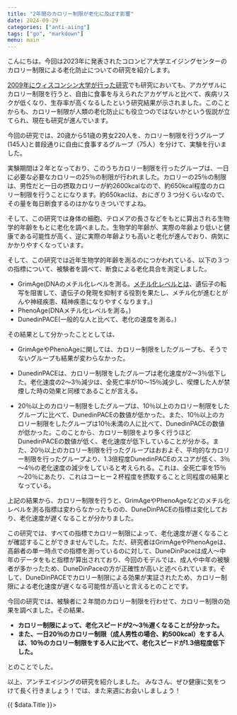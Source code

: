 ```yaml
---
title: "2年間のカロリー制限が老化に及ぼす影響"
date: 2024-09-29
categories: ["anti-aiing"]
tags: ["go", "markdown"]
menu: main
---
```


こんにちは。今回は2023年に発表されたコロンビア大学エイジングセンターのカロリー制限による老化防止についての研究を紹介します。

[2009年にウィスコンシン大学が行った研究](https://www.nature.com/articles/ncomms4557)でも研究においても、アカゲザルにカロリー制限を行うと、自由に食事を与えられたアカゲザルと比べて、疾病リスクが低くなり、生存率が高くなるしたという研究結果が示されました。このことからも、カロリー制限が人類の老化防止にも役立つのではないかという仮説が立てられ、現在も研究が進んでいます。

今回の研究では、20歳から51歳の男女220人を、カロリー制限を行うグループ(145人)と普段通りに自由に食事するグループ（75人）を分けて、実験を行いました。


実験期間は２年となっており、このうちカロリー制限を行ったグループは、一日に必要な必要なカロリーの25％の制限が行われました。カロリーの25％の制限は、男性だと一日の摂取カロリーが約2600kcalなので、約650kcal程度のカロリー制限を行うことになります。約650kaclは、おにぎり３つ分くらいなので、その量を毎日断食するのはかなりきついですよね。

そして、この研究では身体の細胞、テロメアの長さなどをもとに算出される生物学的年齢をもとに老化を調べました。生物学的年齢が、実際の年齢より低いと健康である可能性が高く、逆に実際の年齢よりも高いと老化が進んでおり、病気にかかりやすくなっています。

そして、この研究では近年生物学的年齢を測るのにつかわれている、以下の３つの指標について、被験者を調べて、断食による老化具合を測定しました。

- GrimAge(DNAのメチル化レベルを測る。[メチル化レベルとは](https://www.rhelixa.com/knowledgebase/dna-methylation-role/)、遺伝子の転写を阻害して、遺伝子の発現を抑制する役割を果たし、メチル化が進むとがんや神経疾患、精神疾患になりやすくなります。)
- PhenoAge(DNAメチル化レベルを測る。)
- DunedinPACE(一般的な人と比べて、老化の速度を測る。)

その結果として分かったこととしては、

- GrimAgeやPhenoAgeに関しては、カロリー制限をしたグループも、そうでないグループも結果が変わらなかった。

- DunedinPACEは、カロリー制限をしたグループは老化速度が2～3％低下した。老化速度の2～3％減少は、全死亡率が10～15％減少し、喫煙した人が禁煙した時の効果と同様であることが言える。

- 20％以上のカロリー制限をしたグループは、10％以上のカロリー制限をしたグループに比べて、DunedinPACEの数値が低かった。また、10％以上のカロリー制限をしたグループは10％未満の人に比べて、DunedinPACEの数値が低かった。このことから、カロリー制限をより多く行うほどDunedinPACEの数値が低く、老化速度が低下していることが分かる。また、20％以上のカロリー制限を行ったグループはおおよそ、平均的なカロリー制限を行ったグループより、1.3倍程度DunedinPACEのスコアが低く、3％～4％の老化速度の減少をしていると考えられる。これは、全死亡率を15％～20％にあたり、これはコーヒー２杯程度を摂取することと同程度の結果となっている。

上記の結果から、カロリー制限を行うと、GrimAgeやPhenoAgeなどのメチル化レベルを測る指標は変わらなかったものの、DuneDinPACEの指標は変化しており、老化速度が遅くなることが分かりました。


この研究では、すべての指標でカロリー制限によって、老化速度が遅くなることが確認することができませんでした。ただ、研究者はGrimAgeやPhenoAgeは、高齢者の単一時点での指標を測っているのに対して、DuneDinPaceは成人～中年のデータをもと指標が算出されており、今回のモデルでは、成人や中年の被験者が多かったため、DuneDinPaceの方が正確性が高いと述べられています。そして、DuneDinPACEでカロリー制限による効果が実証されたため、カロリー制限による老化速度が遅くなる可能性が高いと言えるとのことです。

今回の研究では、被験者に２年間のカロリー制限を行わせて、カロリー制限の効果を調べました。その結果、

- **カロリー制限によって、老化スピードが2～3％遅くなることが分かった。**
- **また、一日20％のカロリー制限（成人男性の場合、約500kcal）をする人は、10％のカロリー制限をする人に比べて、老化スピードが1.3倍程度低下した。**

とのことでした。




以上、アンチエイジングの研究を紹介しました。
みなさん、ぜひ健康に気をつけて長く行きましょう！では、また来週にお会いしましょう！
<div>
  {{ $data.Title }}>
</div>
